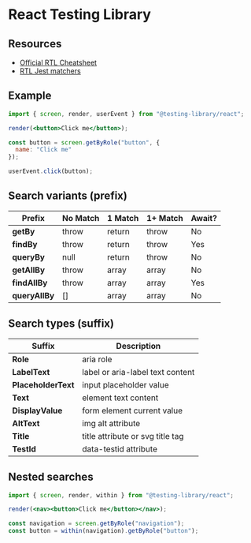 # React Testing Library

## Resources

- [Official RTL Cheatsheet](https://testing-library.com/docs/react-testing-library/cheatsheet)
- [RTL Jest matchers](https://github.com/testing-library/jest-dom)

## Example

```jsx
import { screen, render, userEvent } from "@testing-library/react";

render(<button>Click me</button>);

const button = screen.getByRole("button", {
  name: "Click me"
});

userEvent.click(button);
```

## Search variants (prefix)

| Prefix         | No Match | 1 Match | 1+ Match | Await? |
| -------------- | -------- | ------- | -------- | ------ |
| **getBy**      | throw    | return  | throw    | No     |
| **findBy**     | throw    | return  | throw    | Yes    |
| **queryBy**    | null     | return  | throw    | No     |
| **getAllBy**   | throw    | array   | array    | No     |
| **findAllBy**  | throw    | array   | array    | Yes    |
| **queryAllBy** | []       | array   | array    | No     |

## Search types (suffix)

| Suffix              | Description                      |
| ------------------- | -------------------------------- |
| **Role**            | aria role                        |
| **LabelText**       | label or aria-label text content |
| **PlaceholderText** | input placeholder value          |
| **Text**            | element text content             |
| **DisplayValue**    | form element current value       |
| **AltText**         | img alt attribute                |
| **Title**           | title attribute or svg title tag |
| **TestId**          | data-testid attribute            |

## Nested searches

```jsx
import { screen, render, within } from "@testing-library/react";

render(<nav><button>Click me</button></nav>);

const navigation = screen.getByRole("navigation");
const button = within(navigation).getByRole("button");
```

